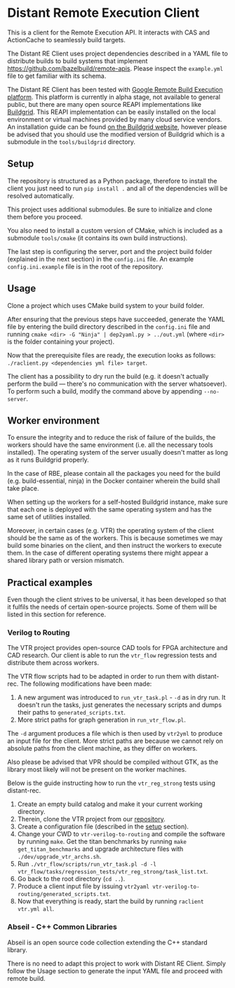 # Distant Remote Execution Client

This is a client for the Remote Execution API. It interacts with CAS and ActionCache to seamlessly build targets.

The Distant RE Client uses project dependencies described in a YAML file to distribute builds to build systems that implement https://github.com/bazelbuild/remote-apis. Please inspect the `example.yml` file to get familiar with its schema.

The Distant RE Client has been tested with [Google Remote Build Execution platform](https://cloud.google.com/sdk/gcloud/reference/alpha/remote-build-execution). This platform is currently in alpha stage, not available to general public, but there are many open source REAPI implementations like [Buildgrid](https://gitlab.com/BuildGrid/buildgrid). This REAPI implementation can be easily installed on the local environment or virtual machines provided by many cloud service vendors. An installation guide can be found [on the Buildgrid website](https://buildgrid.gitlab.io/buildgrid/installation.html), however please be advised that you should use the modified version of Buildgrid which is a submodule in the `tools/buildgrid` directory.

## Setup

The repository is structured as a Python package, therefore to install the client you just need to run `pip install .` and all of the dependencies will be resolved automatically.

This project uses additional submodules. Be sure to initialize and clone them before you proceed.

You also need to install a custom version of CMake, which is included as a submodule `tools/cmake` (it contains its own build instructions).

The last step is configuring the server, port and the project build folder (explained in the next section) in the `config.ini` file. An example `config.ini.example` file is in the root of the repository.

## Usage

Clone a project which uses CMake build system to your build folder.

After ensuring that the previous steps have succeeded, generate the YAML file by entering the build directory described in the `config.ini` file and running `cmake <dir> -G "Ninja" | dep2yaml.py > ../out.yml` (where `<dir>` is the folder containing your project).

Now that the prerequisite files are ready, the execution looks as follows: `./raclient.py <dependencies yml file> target`.

The client has a possibility to dry run the build (e.g. it doesn't actually perform the build — there's no communication with the server whatsoever). To perform such a build, modify the command above by appending `--no-server`.

## Worker environment

To ensure the integrity and to reduce the risk of failure of the builds, the workers should have the same environment (i.e. all the necessary tools installed).
The operating system of the server usually doesn't matter as long as it runs Buildgrid properly.

In the case of RBE, please contain all the packages you need for the build (e.g. build-essential, ninja) in the Docker container wherein the build shall take place.

When setting up the workers for a self-hosted Buildgrid instance, make sure that each one is deployed with the same operating system and has the same set of utilities installed.

Moreover, in certain cases (e.g. VTR) the operating system of the client should be the same as of the workers. This is because sometimes we may build some binaries on the client, and then instruct the workers to execute them. In the case of different operating systems there might appear a shared library path or version mismatch.

## Practical examples

Even though the client strives to be universal, it has been developed so that it fulfils the needs of certain open-source projects.
Some of them will be listed in this section for reference.

### Verilog to Routing

The VTR project provides open-source CAD tools for FPGA architecture and CAD research.
Our client is able to run the `vtr_flow` regression tests and distribute them across workers.

The VTR flow scripts had to be adapted in order to run them with distant-rec.
The following modifications have been made:

1. A new argument was introduced to `run_vtr_task.pl` - `-d` as in dry run. It doesn't run the tasks, just generates the necessary scripts and dumps their paths to `generated_scripts.txt`.
1. More strict paths for graph generation in `run_vtr_flow.pl`.

The `-d` argument produces a file which is then used by `vtr2yml` to produce an input file for the client.
More strict paths are because we cannot rely on absolute paths from the client machine, as they differ on workers.

Also please be advised that VPR should be compiled without GTK, as the library most likely will not be present on the worker machines.

Below is the guide instructing how to run the `vtr_reg_strong` tests using distant-rec. 

1. Create an empty build catalog and make it your current working directory.
1. Therein, clone the VTR project from our [repository](https://github.com/antmicro).
1. Create a configuration file (described in the [setup](#Setup) section).
1. Change your CWD to `vtr-verilog-to-routing` and compile the software by running `make`. Get the titan benchmarks by running `make get_titan_benchmarks` and upgrade architecture files with `./dev/upgrade_vtr_archs.sh`.
1. Run `./vtr_flow/scripts/run_vtr_task.pl -d -l vtr_flow/tasks/regression_tests/vtr_reg_strong/task_list.txt`.
1. Go back to the root directory (`cd ..`).
1. Produce a client input file by issuing `vtr2yaml vtr-verilog-to-routing/generated_scripts.txt`.
1. Now that everything is ready, start the build by running `raclient vtr.yml all`.

### Abseil - C++ Common Libraries

Abseil is an open source code collection extending the C++ standard library.

There is no need to adapt this project to work with Distant RE Client. Simply follow the Usage section to generate the input YAML file and proceed with remote build. 
